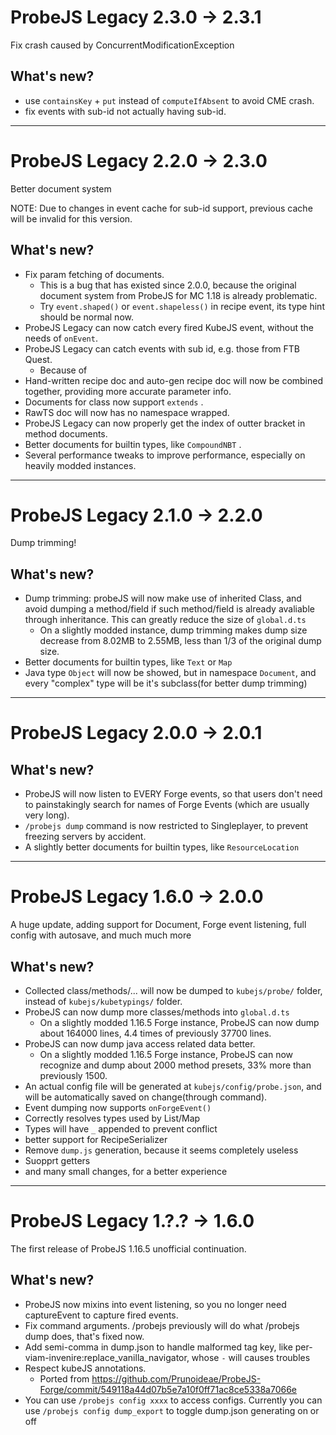 # ProbeJS Legacy 2.3.0 -> 2.3.1

Fix crash caused by ConcurrentModificationException

## What's new?

-   use `containsKey` + `put` instead of `computeIfAbsent` to avoid CME crash.
-   fix events with sub-id not actually having sub-id.

---

# ProbeJS Legacy 2.2.0 -> 2.3.0

Better document system

NOTE: Due to changes in event cache for sub-id support, previous cache will be invalid for this version.

## What's new?

-   Fix param fetching of documents.
    -   This is a bug that has existed since 2.0.0, because the original document system from ProbeJS for MC 1.18 is already problematic.
    -   Try `event.shaped()` or `event.shapeless()` in recipe event, its type hint should be normal now.
-   ProbeJS Legacy can now catch every fired KubeJS event, without the needs of `onEvent`.
-   ProbeJS Legacy can catch events with sub id, e.g. those from FTB Quest.
    -   Because of
-   Hand-written recipe doc and auto-gen recipe doc will now be combined together, providing more accurate parameter info.
-   Documents for class now support `extends` .
-   RawTS doc will now has no namespace wrapped.
-   ProbeJS Legacy can now properly get the index of outter bracket in method documents.
-   Better documents for builtin types, like `CompoundNBT` .
-   Several performance tweaks to improve performance, especially on heavily modded instances.

---

# ProbeJS Legacy 2.1.0 -> 2.2.0

Dump trimming!

## What's new?

-   Dump trimming: probeJS will now make use of inherited Class, and avoid dumping a method/field if such method/field is already avaliable through inheritance. This can greatly reduce the size of `global.d.ts`
    -   On a slightly modded instance, dump trimming makes dump size decrease from 8.02MB to 2.55MB, less than 1/3 of the original dump size.
-   Better documents for builtin types, like `Text` or `Map`
-   Java type `Object` will now be showed, but in namespace `Document`, and every "complex" type will be it's subclass(for better dump trimming)

---

# ProbeJS Legacy 2.0.0 -> 2.0.1

## What's new?

-   ProbeJS will now listen to EVERY Forge events, so that users don't need to painstakingly search for names of Forge Events (which are usually very long).
-   `/probejs dump` command is now restricted to Singleplayer, to prevent freezing servers by accident.
-   A slightly better documents for builtin types, like `ResourceLocation`

---

# ProbeJS Legacy 1.6.0 -> 2.0.0

A huge update, adding support for Document, Forge event listening, full config with autosave, and much much more

## What's new?

-   Collected class/methods/... will now be dumped to `kubejs/probe/` folder, instead of `kubejs/kubetypings/` folder.
-   ProbeJS can now dump more classes/methods into `global.d.ts`
    -   On a slightly modded 1.16.5 Forge instance, ProbeJS can now dump about 164000 lines, 4.4 times of previously 37700 lines.
-   ProbeJS can now dump java access related data better.
    -   On a slightly modded 1.16.5 Forge instance, ProbeJS can now recognize and dump about 2000 method presets, 33% more than previously 1500.
-   An actual config file will be generated at `kubejs/config/probe.json`, and will be automatically saved on change(through command).
-   Event dumping now supports `onForgeEvent()`
-   Correctly resolves types used by List/Map
-   Types will have `_` appended to prevent conflict
-   better support for RecipeSerializer
-   Remove `dump.js` generation, because it seems completely useless
-   Suopprt getters
-   and many small changes, for a better experience

---

# ProbeJS Legacy 1.?.? -> 1.6.0

The first release of ProbeJS 1.16.5 unofficial continuation.

## What's new?

-   ProbeJS now mixins into event listening, so you no longer need captureEvent to capture fired events.
-   Fix command arguments. /probejs previously will do what /probejs dump does, that's fixed now.
-   Add semi-comma in dump.json to handle malformed tag key, like per-viam-invenire:replace_vanilla_navigator, whose `-` will causes troubles
-   Respect kubeJS annotations.
    -   Ported from https://github.com/Prunoideae/ProbeJS-Forge/commit/549118a44d07b5e7a10f0ff71ac8ce5338a7066e
-   You can use `/probejs config xxxx` to access configs. Currently you can use `/probejs config dump_export` to toggle dump.json generating on or off
